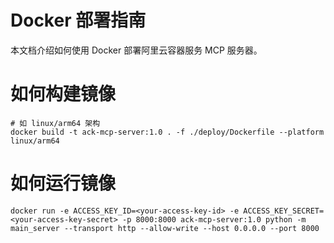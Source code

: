 # Docker 部署指南

本文档介绍如何使用 Docker 部署阿里云容器服务 MCP 服务器。

# 如何构建镜像

```
# 如 linux/arm64 架构 
docker build -t ack-mcp-server:1.0 . -f ./deploy/Dockerfile --platform linux/arm64
```

# 如何运行镜像

```
docker run -e ACCESS_KEY_ID=<your-access-key-id> -e ACCESS_KEY_SECRET=<your-access-key-secret> -p 8000:8000 ack-mcp-server:1.0 python -m main_server --transport http --allow-write --host 0.0.0.0 --port 8000
```
